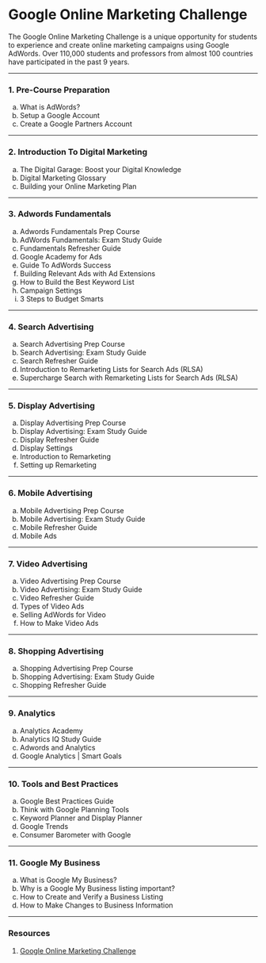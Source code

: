 <h1>Google Online Marketing Challenge</h1>

<p>The Google Online Marketing Challenge is a unique opportunity for students to experience and create online marketing campaigns using Google AdWords. Over 110,000 students and professors from almost 100 countries have participated in the past 9 years.</p>

---

<h3>1. Pre-Course Preparation</h3>
<ol type="a">
    <li>What is AdWords?</li>
    <li>Setup a Google Account</li>
    <li>Create a Google Partners Account</li>
</ol>

---

<h3>2. Introduction To Digital Marketing</h3>
<ol type="a">
    <li>The Digital Garage: Boost your Digital Knowledge</li>
    <li>Digital Marketing Glossary</li>
    <li>Building your Online Marketing Plan</li>
</ol>

---

<h3>3. Adwords Fundamentals</h3>
<ol type="a">
    <li>Adwords Fundamentals Prep Course</li>
    <li>AdWords Fundamentals: Exam Study Guide</li>
    <li>Fundamentals Refresher Guide</li>
    <li>Google Academy for Ads</li>
    <li>Guide To AdWords Success</li>
    <li>Building Relevant Ads with Ad Extensions</li>
    <li>How to Build the Best Keyword List</li>
    <li>Campaign Settings</li>
    <li>3 Steps to Budget Smarts</li>
</ol>

---

<h3>4. Search Advertising</h3>
<ol type="a">
    <li>Search Advertising Prep Course</li>
    <li>Search Advertising: Exam Study Guide</li>
    <li>Search Refresher Guide</li>
    <li>Introduction to Remarketing Lists for Search Ads (RLSA)</li>
    <li>Supercharge Search with Remarketing Lists for Search Ads (RLSA)</li>
</ol>

---

<h3>5. Display Advertising</h3>
<ol type="a">
    <li>Display Advertising Prep Course</li>
    <li>Display Advertising: Exam Study Guide</li>
    <li>Display Refresher Guide</li>
    <li>Display Settings</li>
    <li>Introduction to Remarketing</li>
    <li>Setting up Remarketing</li>
</ol>

---

<h3>6. Mobile Advertising</h3>
<ol type="a">
    <li>Mobile Advertising Prep Course</li>
    <li>Mobile Advertising: Exam Study Guide</li>
    <li>Mobile Refresher Guide</li>
    <li>Mobile Ads</li>
</ol>

---

<h3>7. Video Advertising</h3>
<ol type="a">
    <li>Video Advertising Prep Course</li>
    <li>Video Advertising: Exam Study Guide</li>
    <li>Video Refresher Guide</li>
    <li>Types of Video Ads</li>
    <li>Selling AdWords for Video</li>
    <li>How to Make Video Ads</li>
</ol>

---

<h3>8. Shopping Advertising</h3>
<ol type="a">
    <li>Shopping Advertising Prep Course</li>
    <li>Shopping Advertising: Exam Study Guide</li>
    <li>Shopping Refresher Guide</li>
</ol>

---

<h3>9. Analytics</h3>
<ol type="a">
    <li>Analytics Academy</li>
    <li>Analytics IQ Study Guide</li>
    <li>Adwords and Analytics</li>
    <li>Google Analytics | Smart Goals</li>
</ol>

---

<h3>10. Tools and Best Practices</h3>
<ol type="a">
    <li>Google Best Practices Guide</li>
    <li>Think with Google Planning Tools</li>
    <li>Keyword Planner and Display Planner</li>
    <li>Google Trends</li>
    <li>Consumer Barometer with Google</li>
</ol>

---

<h3>11. Google My Business</h3>
<ol type="a">
    <li>What is Google My Business?</li>
    <li>Why is a Google My Business listing important?</li>
    <li>How to Create and Verify a Business Listing</li>
    <li>How to Make Changes to Business Information</li>
</ol>

---

<h3>Resources</h3>
<ol>
    <li><a href="https://www.google.com/onlinechallenge/" title="Google Online Marketing Challenge">Google Online Marketing Challenge</a></li>
</ol>
